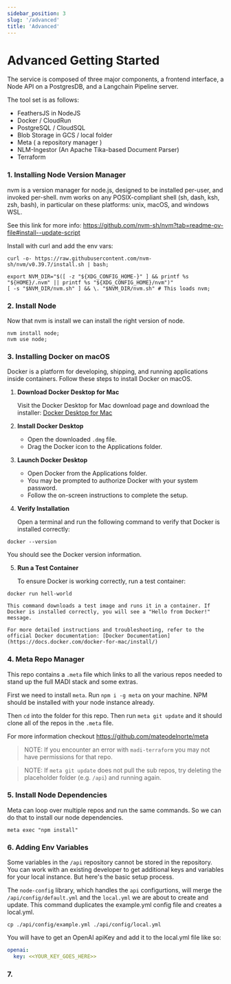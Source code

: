 ```yaml
---
sidebar_position: 3
slug: '/advanced'
title: 'Advanced'
---
```


# Advanced Getting Started
The service is composed of three major components, a frontend interface, a Node API on a PostgresDB, and a Langchain Pipeline server. 

The tool set is as follows:
 - FeathersJS in NodeJS
 - Docker / CloudRun
 - PostgreSQL / CloudSQL 
 - Blob Storage in GCS / local folder
 - Meta ( a repository manager )
 - NLM-Ingestor (An Apache Tika-based Document Parser)
 - Terraform

### 1. Installing Node Version Manager
nvm is a version manager for node.js, designed to be installed per-user, and invoked per-shell. nvm works on any POSIX-compliant shell (sh, dash, ksh, zsh, bash), in particular on these platforms: unix, macOS, and windows WSL.

See this link for more info: https://github.com/nvm-sh/nvm?tab=readme-ov-file#install--update-script

Install with curl and add the env vars:

```shell
curl -o- https://raw.githubusercontent.com/nvm-sh/nvm/v0.39.7/install.sh | bash;

export NVM_DIR="$([ -z "${XDG_CONFIG_HOME-}" ] && printf %s "${HOME}/.nvm" || printf %s "${XDG_CONFIG_HOME}/nvm")"
[ -s "$NVM_DIR/nvm.sh" ] && \. "$NVM_DIR/nvm.sh" # This loads nvm;
```

### 2. Install Node
Now that nvm is install we can install the right version of node.

```shell
nvm install node;
nvm use node;
```

### 3. Installing Docker on macOS

Docker is a platform for developing, shipping, and running applications inside containers. Follow these steps to install Docker on macOS.

1. **Download Docker Desktop for Mac**

   Visit the Docker Desktop for Mac download page and download the installer:
   [Docker Desktop for Mac](https://www.docker.com/products/docker-desktop)

2. **Install Docker Desktop**

   - Open the downloaded `.dmg` file.
   - Drag the Docker icon to the Applications folder.

3. **Launch Docker Desktop**

   - Open Docker from the Applications folder.
   - You may be prompted to authorize Docker with your system password.
   - Follow the on-screen instructions to complete the setup.

4. **Verify Installation**

   Open a terminal and run the following command to verify that Docker is installed correctly:
```shell
docker --version
```
   You should see the Docker version information.

5. **Run a Test Container**

    To ensure Docker is working correctly, run a test container:

```shell
docker run hell-world
```

    This command downloads a test image and runs it in a container. If Docker is installed correctly, you will see a "Hello from Docker!" message.

    For more detailed instructions and troubleshooting, refer to the official Docker documentation: [Docker Documentation](https://docs.docker.com/docker-for-mac/install/)


### 4. Meta Repo Manager
This repo contains a `.meta` file which links to all the various repos needed to stand up the full MADI stack and some extras. 

First we need to install `meta`.  Run `npm i -g meta` on your machine. NPM should be installed with your node instance already.

Then `cd` into the folder for this repo. Then run `meta git update` and it should clone all of the repos in the `.meta` file.  

For more information checkout https://github.com/mateodelnorte/meta

> NOTE: If you encounter an error with `madi-terraform` you may not have permissions for that repo.

> NOTE: If `meta git update` does not pull the sub repos, try deleting the placeholder folder (e.g. `/api`) and running again.


### 5. Install Node Dependencies
Meta can loop over multiple repos and run the same commands.  So we can do that to install our node dependencies.  
```shell
meta exec "npm install"
```


### 6. Adding Env Variables
Some variables in the `/api` repository cannot be stored in the repository.  You can work with an existing developer to get additional keys and variables for your local instance.  But here's the basic setup process.

The `node-config` library, which handles the `api` configurtions, will merge the `/api/config/default.yml` and the `local.yml` we are about to create and update.  This command duplicates the example.yml config file and creates a local.yml.

```shell
cp ./api/config/example.yml ./api/config/local.yml
```

You will have to get an OpenAI apiKey and add it to the local.yml file like so:

```yml
openai: 
  key: <<YOUR_KEY_GOES_HERE>>
```

### 7. 

